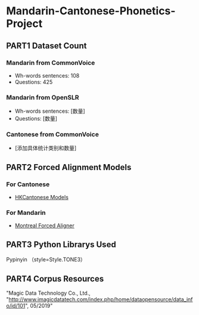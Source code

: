 # Mandarin-Cantonese-Phonetics-Project

## PART1 Dataset Count

### Mandarin from CommonVoice
- Wh-words sentences: 108
- Questions: 425

### Mandarin from OpenSLR
- Wh-words sentences: [数量]
- Questions: [数量]

### Cantonese from CommonVoice
- [添加具体统计类别和数量]

##  PART2 Forced Alignment Models
### For Cantonese
- [HKCantonese Models](https://github.com/chenchenzi/HKCantonese_models)

### For Mandarin
- [Montreal Forced Aligner](https://montreal-forced-aligner.readthedocs.io/en/latest)

## PART3 Python Librarys Used
Pypinyin （style=Style.TONE3）

## PART4 Corpus Resources
 "Magic Data Technology Co., Ltd., "http://www.imagicdatatech.com/index.php/home/dataopensource/data_info/id/101", 05/2019"
